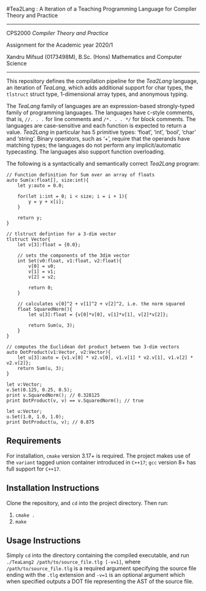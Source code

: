  #Tea2Lang : A Iteration of a Teaching Programming Language for Compiler Theory and Practice

---
CPS2000 *Compiler Theory and Practice*

Assignment for the Academic year 2020/1

Xandru Mifsud (0173498M), B.Sc. (Hons) Mathematics and Computer Science

---

This repository defines the compilation pipeline for the _Tea2Lang_ language, an iteration of _TeaLang_, which adds additional
support for char types, the ```tlstruct``` struct type, 1-dimensional array types, and anonymous typing.

The _TeaLang_ family of languages are an expression-based strongly-typed family of programming languages. The languages 
have ```C```-style comments, that is, ```//. . .``` for line comments and ```/*. . . */``` for block comments. The languages
are case-sensitive and each function is expected to return a value. _Tea2Lang_ in particular has 5 primitive types: ‘float’,
‘int’, ‘bool’, ‘char’ and ‘string’. Binary operators, such as ‘+’, require that the operands have matching types;
the languages do not perform any implicit/automatic typecasting. The languages also support function overloading.

The following is a syntactically and semantically correct _Tea2Lang_ program:
```
// Function definition for Sum over an array of floats
auto Sum(x:float[], size:int){
    let y:auto = 0.0;

    for(let i:int = 0; i < size; i = i + 1){
        y = y + x[i];
    }

    return y;
}

// tlstruct defintion for a 3-dim vector
tlstruct Vector{
    let v[3]:float = {0.0};

    // sets the components of the 3dim vector
    int Set(v0:float, v1:float, v2:float){
        v[0] = v0;
        v[1] = v1;
        v[2] = v2;

        return 0;
    }

    // calculates v[0]^2 + v[1]^2 + v[2]^2, i.e. the norm squared
    float SquaredNorm(){
        let u[3]:float = {v[0]*v[0], v[1]*v[1], v[2]*v[2]};

        return Sum(u, 3);
    }
}

// computes the Euclidean dot product between two 3-dim vectors
auto DotProduct(v1:Vector, v2:Vector){
    let u[3]:auto = {v1.v[0] * v2.v[0], v1.v[1] * v2.v[1], v1.v[2] * v2.v[2]};
    return Sum(u, 3);
}

let v:Vector;
v.Set(0.125, 0.25, 0.5);
print v.SquaredNorm(); // 0.328125
print DotProduct(v, v) == v.SquaredNorm(); // true

let u:Vector;
u.Set(1.0, 1.0, 1.0);
print DotProduct(u, v); // 0.875
```

## Requirements

For installation, ```cmake``` version 3.17+ is required. The project makes use of the ```variant``` tagged union container
introduced in ```C++17```; ```gcc``` version 8+ has full support for ```C++17```.

## Installation Instructions

Clone the repository, and ```cd``` into the project directory. Then run:

1. ```cmake .```
2. ```make```

## Usage Instructions

Simply ```cd``` into the directory containing the compiled executable, and run ```./TeaLang2 /path/to/source_file.tlg [-v=1]```,
where ```/path/to/source_file.tlg``` is a required argument specifying the source file ending with the ```.tlg``` extension
and ```-v=1``` is an optional argument which when specified outputs a DOT file representing the AST of the source file.